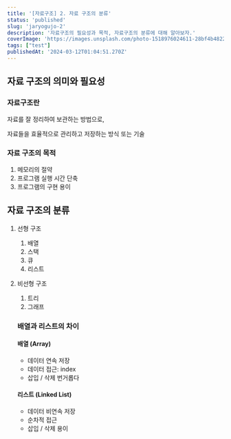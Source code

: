 ```yaml
---
title: '[자료구조] 2. 자료 구조의 분류'
status: 'published'
slug: 'jaryogujo-2'
description: '자료구조의 필요성과 목적, 자료구조의 분류에 대해 알아보자.'
coverImage: 'https://images.unsplash.com/photo-1518976024611-28bf4b48222e?q=80&w=1885&auto=format&fit=crop&ixlib=rb-4.0.3&ixid=M3wxMjA3fDB8MHxwaG90by1wYWdlfHx8fGVufDB8fHx8fA%3D%3D'
tags: ["test"]
publishedAt: '2024-03-12T01:04:51.270Z'
---
```


## 자료 구조의 의미와 필요성

### 자료구조란

자료를 잘 정리하여 보관하는 방법으로,

자료들을 효율적으로 관리하고 저장하는 방식 또는 기술

### 자료 구조의 목적

1. 메모리의 절약
2. 프로그램 실행 시간 단축
3. 프로그램의 구현 용이

## 자료 구조의 분류

1. 선형 구조

   1. 배열
   2. 스택
   3. 큐
   4. 리스트

2. 비선형 구조

   1. 트리
   2. 그래프

   ### 배열과 리스트의 차이

   #### 배열 (Array)

   - 데이터 연속 저장
   - 데이터 접근: index
   - 삽입 / 삭제 번거롭다

   #### 리스트 (Linked List)

   - 데이터 비연속 저장
   - 순차적 접근
   - 삽입 / 삭제 용이